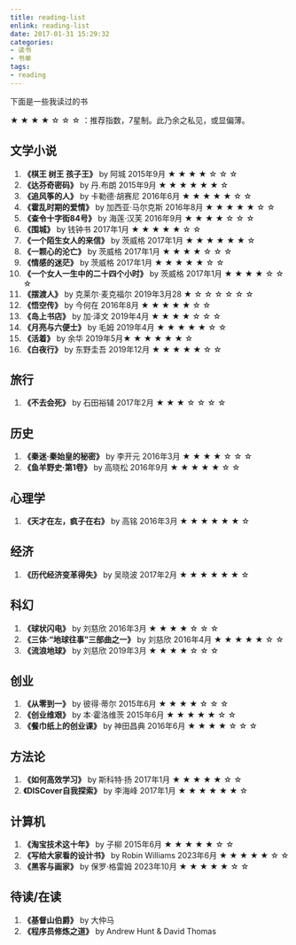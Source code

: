 ```yaml
---
title: reading-list
enlink: reading-list
date: 2017-01-31 15:29:32
categories:
- 读书
- 书单
tags:
- reading
---
```

下面是一些我读过的书
<!--more -->
★ ★ ★ ★ ☆ ☆ ☆ ：推荐指数，7星制。此乃余之私见，或显偏薄。

## 文学小说
1. **《棋王 树王 孩子王》** by 阿城  2015年9月  ★ ★ ★ ★ ☆ ☆ ☆
2. **《达芬奇密码》** by 丹.布朗   2015年9月 ★ ★ ★ ★ ★ ★ ☆
3. **《追风筝的人》** by 卡勒德·胡赛尼  2016年6月 ★ ★ ★ ★ ★ ☆ ☆
4. **《霍乱时期的爱情》** by 加西亚·马尔克斯  2016年8月 ★ ★ ★ ★ ★ ☆ ☆
5. **《查令十字街84号》** by 海莲·汉芙  2016年9月 ★ ★ ★ ★ ☆ ☆ ☆
6. **《围城》** by 钱钟书  2017年1月 ★ ★ ★ ★ ★ ☆ ☆
7. **《一个陌生女人的来信》** by 茨威格  2017年1月 ★ ★ ★ ★ ★ ★ ☆
8. **《一颗心的沦亡》** by 茨威格  2017年1月 ★ ★ ★ ★ ☆ ☆ ☆
9. **《情感的迷茫》** by 茨威格  2017年1月 ★ ★ ★ ★ ★ ☆ ☆
10. **《一个女人一生中的二十四个小时》** by 茨威格  2017年1月 ★ ★ ★ ★ ☆ ☆ ☆
11. **《摆渡人》** by 克莱尔·麦克福尔 2019年3月28 ★ ☆ ☆ ☆ ☆ ☆ ☆
12. **《悟空传》** by 今何在  2016年8月 ★ ★ ★ ★ ★ ☆ ☆
13. **《岛上书店》** by 加·泽文 2019年4月 ★ ★ ★ ★ ☆ ☆ ☆
14. **《月亮与六便士》** by 毛姆 2019年4月 ★ ★ ★ ★ ★ ☆ ☆
15. **《活着》** by 余华 2019年5月★ ★ ★ ★ ★ ★ ☆
16. **《白夜行》** by 东野圭吾 2019年12月 ★ ★ ★ ★ ★ ☆ ☆

## 旅行
1. **《不去会死》** by 石田裕辅 2017年2月 ★ ★ ★ ☆ ☆ ☆ ☆

## 历史
1. **《秦迷·秦始皇的秘密》** by 李开元  2016年3月 ★ ★ ★ ★ ☆ ☆ ☆
2. **《鱼羊野史·第1卷》** by 高晓松  2016年9月 ★ ★ ★ ★ ★ ☆ ☆


## 心理学
1. **《天才在左，疯子在右》** by 高铭  2016年3月 ★ ★ ★ ★ ★ ★ ☆

## 经济
1. **《历代经济变革得失》** by 吴晓波 2017年2月 ★ ★ ★ ★ ★ ★ ☆

## 科幻
1. **《球状闪电》** by 刘慈欣  2016年3月 ★ ★ ★ ★ ☆ ☆ ☆
2. **《三体·“地球往事”三部曲之一》** by 刘慈欣  2016年4月 ★ ★ ★ ★ ★ ☆ ☆
3. **《流浪地球》** by 刘慈欣 2019年3月 ★ ★ ★ ★ ☆ ☆ ☆

## 创业
1. **《从零到一》** by 彼得·蒂尔 2015年6月 ★ ★ ★ ★ ☆ ☆ ☆
2. **《创业维艰》** by 本·霍洛维茨  2015年6月 ★ ★ ★ ★ ★ ☆ ☆
3. **《餐巾纸上的创业课》** by 神田昌典  2016年6月 ★ ★ ★ ★ ☆ ☆ ☆

## 方法论
1. **《如何高效学习》** by 斯科特·扬  2017年1月 ★ ★ ★ ★ ★ ☆ ☆
2. **《DISCover自我探索》** by 李海峰 2017年1月 ★ ★ ★ ★ ★ ★ ☆

## 计算机
1. **《淘宝技术这十年》** by 子柳  2015年6月 ★ ★ ★ ★ ★ ☆ ☆
2. **《写给大家看的设计书》** by Robin Williams 2023年6月 ★ ★ ★ ★ ★ ☆ ☆
4. **《黑客与画家》** by 保罗·格雷姆  2023年10月 ★ ★ ★ ★ ★ ☆ ☆

## 待读/在读
1. **《基督山伯爵》** by 大仲马
2. **《程序员修炼之道》** by Andrew Hunt & David Thomas
